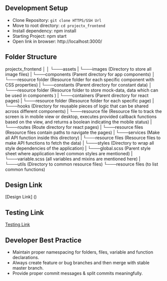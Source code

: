 ## Development Setup

- Clone Repository: `git clone HTTPS/SSH Url`
- Move to root directory: `cd projectx_frontend`
- Install dependency: npm install
- Starting Project: npm start
- Open link in browser: http://localhost:3000/

## Folder Structure

projectx_frontend
│
│
└───assets
| └───images (Directory to store all image files)
|
└───components (Parent directory for app components)
│ └───resource folder (Resource folder for each specific component with CSS properties)
|
└───constants (Parent directory for constant data)
│ └───resource folder (Resource folder to store mock-data, data which can be used in components )
|
└───containers (Parent directory for react pages)
| └───resource folder (Resource folder for each specific page)
|
└───hooks (Directory for reusable pieces of logic that can be shared across different components)
| └───resource file (Resource file to track the screen is in mobile view or desktop, executes provided callback functions based on the view, and returns a boolean indicating the mobile status)
|
└───routes (Route directory for react pages)
| └───resource files (Resource files contain paths to navigate the pages)
|
└───services (Make all API function inside this directory)
| └───resource files (Resource files to make API functions to fetch the data)
|
└───styles (Directory to wrap all style dependencies of the application)
| └───global.scss (Parent style sheet where application level common styles are mentioned)
| └───variable.scss (all variables and mixins are mentioned here)
|
└───utils (Directory to common resource files)
└───resource files (to list common functions)

## Design Link

[Design Link] ()

## Testing Link

[Testing Link]()

## Developer Best Practice

- Maintain proper namespacing for folders, files, variable and function declarations.
- Always create feature or bug branches and then merge with stable master branch.
- Provide proper commit messages & split commits meaningfully.
